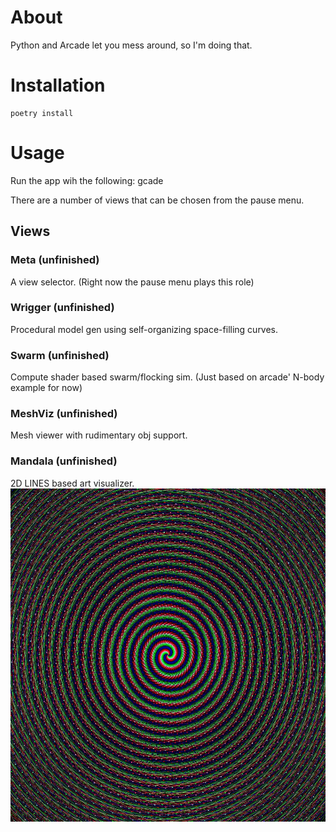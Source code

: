 # About
Python and Arcade let you mess around, so I'm doing that.

# Installation
    poetry install

# Usage
Run the app wih the following:
    gcade

There are a number of views that can be chosen from the pause menu.
## Views
### Meta (unfinished)
A view selector. (Right now the pause menu plays this role)
### Wrigger (unfinished)
Procedural model gen using self-organizing space-filling curves.
### Swarm (unfinished)
Compute shader based swarm/flocking sim. (Just based on arcade' N-body example for now)
### MeshViz (unfinished)
Mesh viewer with rudimentary obj support.
### Mandala (unfinished)
2D LINES based art visualizer.
![](https://raw.githubusercontent.com/GRAYgoose124/arshade/main/screenshots/mand1.jpg)